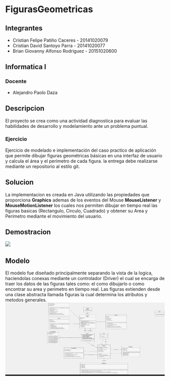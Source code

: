 # FigurasGeometricas

## Integrantes

* Cristian Felipe Patiño Caceres - 20141020079
* Cristian David Santoyo Parra - 20141020077 
* Brian Giovanny Alfonso Rodriguez - 20151020600

## Informatica I

### Docente

* Alejandro Paolo Daza 

## Descripcion

El proyecto se crea como una actividad diagnostica para evaluar las habilidades de desarrollo y modelamiento ante un problema puntual.

### Ejercicio

Ejercicio de modelado e implementación del caso practico de aplicación que permite dibujar figuras geométricas básicas en una interfaz de usuario y calcula el área y el perímetro de cada figura. la entrega debe realizarse mediante un repositorio al estilo git.

## Solucion 

La implementacion es creada en Java utilizando las propiedades que proporciona **Graphics** ademas de los eventos del Mouse **MouseListener** y **MouseMotionListener** los cuales nos permiten dibujar en tiempo real las figuras basicas (Rectangulo, Circulo, Cuadrado) y obtener su Area y Perimetro mediante el movimiento del usuario.

## Demostracion 
![](gif_aplicacion.gif)

## Modelo

El modelo fue diseñado principalmente separando la vista de la logica, haciendolas conexas mediante un controlador (Driver) el cual se encarga de traer los datos de las figuras tales como: el como dibujarlo o como encontrar su area y perimetro en tiempo real.
Las figuras extienden desde una clase abstracta llamada figuras la cual determina los atributos y metodos generales.
![Preview](Diagrama_de_clases.png)

